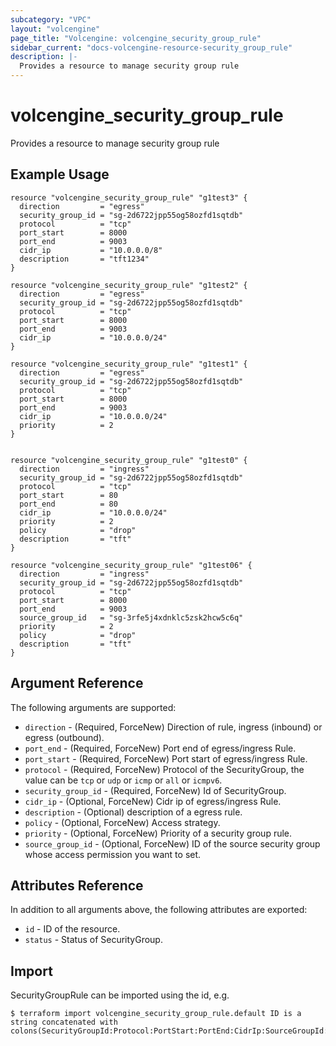 ```yaml
---
subcategory: "VPC"
layout: "volcengine"
page_title: "Volcengine: volcengine_security_group_rule"
sidebar_current: "docs-volcengine-resource-security_group_rule"
description: |-
  Provides a resource to manage security group rule
---
```

# volcengine_security_group_rule
Provides a resource to manage security group rule
## Example Usage
```hcl
resource "volcengine_security_group_rule" "g1test3" {
  direction         = "egress"
  security_group_id = "sg-2d6722jpp55og58ozfd1sqtdb"
  protocol          = "tcp"
  port_start        = 8000
  port_end          = 9003
  cidr_ip           = "10.0.0.0/8"
  description       = "tft1234"
}

resource "volcengine_security_group_rule" "g1test2" {
  direction         = "egress"
  security_group_id = "sg-2d6722jpp55og58ozfd1sqtdb"
  protocol          = "tcp"
  port_start        = 8000
  port_end          = 9003
  cidr_ip           = "10.0.0.0/24"
}

resource "volcengine_security_group_rule" "g1test1" {
  direction         = "egress"
  security_group_id = "sg-2d6722jpp55og58ozfd1sqtdb"
  protocol          = "tcp"
  port_start        = 8000
  port_end          = 9003
  cidr_ip           = "10.0.0.0/24"
  priority          = 2
}


resource "volcengine_security_group_rule" "g1test0" {
  direction         = "ingress"
  security_group_id = "sg-2d6722jpp55og58ozfd1sqtdb"
  protocol          = "tcp"
  port_start        = 80
  port_end          = 80
  cidr_ip           = "10.0.0.0/24"
  priority          = 2
  policy            = "drop"
  description       = "tft"
}

resource "volcengine_security_group_rule" "g1test06" {
  direction         = "ingress"
  security_group_id = "sg-2d6722jpp55og58ozfd1sqtdb"
  protocol          = "tcp"
  port_start        = 8000
  port_end          = 9003
  source_group_id   = "sg-3rfe5j4xdnklc5zsk2hcw5c6q"
  priority          = 2
  policy            = "drop"
  description       = "tft"
}
```
## Argument Reference
The following arguments are supported:
* `direction` - (Required, ForceNew) Direction of rule, ingress (inbound) or egress (outbound).
* `port_end` - (Required, ForceNew) Port end of egress/ingress Rule.
* `port_start` - (Required, ForceNew) Port start of egress/ingress Rule.
* `protocol` - (Required, ForceNew) Protocol of the SecurityGroup, the value can be `tcp` or `udp` or `icmp` or `all` or `icmpv6`.
* `security_group_id` - (Required, ForceNew) Id of SecurityGroup.
* `cidr_ip` - (Optional, ForceNew) Cidr ip of egress/ingress Rule.
* `description` - (Optional) description of a egress rule.
* `policy` - (Optional, ForceNew) Access strategy.
* `priority` - (Optional, ForceNew) Priority of a security group rule.
* `source_group_id` - (Optional, ForceNew) ID of the source security group whose access permission you want to set.

## Attributes Reference
In addition to all arguments above, the following attributes are exported:
* `id` - ID of the resource.
* `status` - Status of SecurityGroup.


## Import
SecurityGroupRule can be imported using the id, e.g.
```
$ terraform import volcengine_security_group_rule.default ID is a string concatenated with colons(SecurityGroupId:Protocol:PortStart:PortEnd:CidrIp:SourceGroupId:Direction:Policy:Priority)
```

